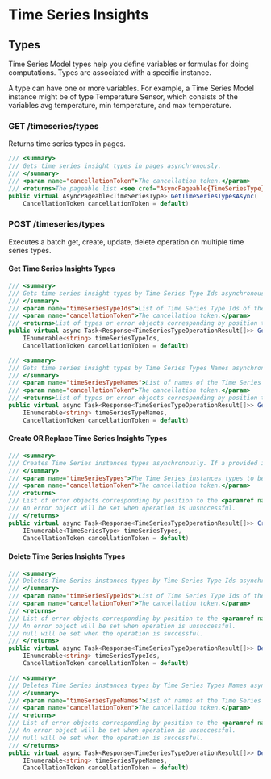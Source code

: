 # Time Series Insights

## Types

Time Series Model types help you define variables or formulas for doing computations. Types are associated with a specific instance.

A type can have one or more variables. For example, a Time Series Model instance might be of type Temperature Sensor, which consists of the variables avg temperature, min temperature, and max temperature.

### GET /timeseries/types

Returns time series types in pages.

```csharp
/// <summary>
/// Gets time series insight types in pages asynchronously.
/// </summary>
/// <param name="cancellationToken">The cancellation token.</param>
/// <returns>The pageable list <see cref="AsyncPageable{TimeSeriesType}"/> of Time Series instances types with the http response.</returns>
public virtual AsyncPageable<TimeSeriesType> GetTimeSeriesTypesAsync(
    CancellationToken cancellationToken = default)
```

### POST /timeseries/types

Executes a batch get, create, update, delete operation on multiple time series types.

#### Get Time Series Insights Types

```csharp
/// <summary>
/// Gets time series insight types by Time Series Type Ids asynchronously.
/// </summary>
/// <param name="timeSeriesTypeIds">List of Time Series Type Ids of the Time Series Types to return.</param>
/// <param name="cancellationToken">The cancellation token.</param>
/// <returns>List of types or error objects corresponding by position to the array in the request. Type object is set when operation is successful and error object is set when operation is unsuccessful.
public virtual async Task<Response<TimeSeriesTypeOperationResult[]>> GetTimeSeriesTypesbyId(
    IEnumerable<string> timeSeriesTypeIds, 
    CancellationToken cancellationToken = default)
```

```csharp
/// <summary>
/// Gets time series insight types by Time Series Types Names asynchronously.
/// </summary>
/// <param name="timeSeriesTypeNames">List of names of the Time Series Types to return.</param>
/// <param name="cancellationToken">The cancellation token.</param>
/// <returns>List of types or error objects corresponding by position to the array in the request. Type object is set when operation is successful and error object is set when operation is unsuccessful.
public virtual async Task<Response<TimeSeriesTypeOperationResult[]>> GetTimeSeriesTypesAsyncbyNames(
    IEnumerable<string> timeSeriesTypeNames, 
    CancellationToken cancellationToken = default)
```

#### Create OR Replace Time Series Insights Types

```csharp
/// <summary>
/// Creates Time Series instances types asynchronously. If a provided instance type is already in use, then this will attempt to replace the existing instance type with the provided Time Series Instance.
/// </summary>
/// <param name="timeSeriesTypes">The Time Series instances types to be created or replaced.</param>
/// <param name="cancellationToken">The cancellation token.</param>
/// <returns>
/// List of error objects corresponding by position to the <paramref name="timeSeriesTypes"/> array in the request.
/// An error object will be set when operation is unsuccessful.
/// </returns>
public virtual async Task<Response<TimeSeriesTypeOperationResult[]>> CreateOrReplaceTimeSeriesTypesAsync(
    IEnumerable<TimeSeriesType> timeSeriesTypes,
    CancellationToken cancellationToken = default)
```

#### Delete Time Series Insights Types

```csharp
/// <summary>
/// Deletes Time Series instances types by Time Series Type Ids asynchronously.
/// </summary>
/// <param name="timeSeriesTypeIds">List of Time Series Type Ids of the Time Series Types to return.</param>
/// <param name="cancellationToken">The cancellation token.</param>
/// <returns>
/// List of error objects corresponding by position to the <paramref name="timeSeriesIds"/> array in the request.
/// An error object will be set when operation is unsuccessful.
/// null will be set when the operation is successful.
/// </returns>
public virtual async Task<Response<TimeSeriesTypeOperationResult[]>> DeleteTimeSeriesTypesAsyncbyId(
    IEnumerable<string> timeSeriesTypeIds,
    CancellationToken cancellationToken = default)
```

```csharp
/// <summary>
/// Deletes Time Series instances types by Time Series Types Names asynchronously.
/// </summary>
/// <param name="timeSeriesTypeNames">List of names of the Time Series Types to return.</param>
/// <param name="cancellationToken">The cancellation token.</param>
/// <returns>
/// List of error objects corresponding by position to the <paramref name="timeSeriesNames"/> array in the request.
/// An error object will be set when operation is unsuccessful.
/// null will be set when the operation is successful.
/// </returns>
public virtual async Task<Response<TimeSeriesTypeOperationResult[]>> DeleteTimeSeriesTypesAsyncbyNames(
    IEnumerable<string> timeSeriesTypeNames,
    CancellationToken cancellationToken = default)
```
